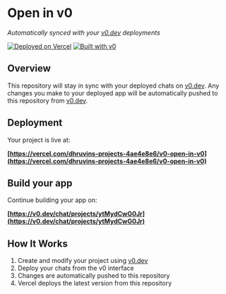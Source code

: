 # Open in v0

*Automatically synced with your [v0.dev](https://v0.dev) deployments*

[![Deployed on Vercel](https://img.shields.io/badge/Deployed%20on-Vercel-black?style=for-the-badge&logo=vercel)](https://vercel.com/dhruvins-projects-4ae4e8e6/v0-open-in-v0)
[![Built with v0](https://img.shields.io/badge/Built%20with-v0.dev-black?style=for-the-badge)](https://v0.dev/chat/projects/ytMydCwG0Jr)

## Overview

This repository will stay in sync with your deployed chats on [v0.dev](https://v0.dev).
Any changes you make to your deployed app will be automatically pushed to this repository from [v0.dev](https://v0.dev).

## Deployment

Your project is live at:

**[https://vercel.com/dhruvins-projects-4ae4e8e6/v0-open-in-v0](https://vercel.com/dhruvins-projects-4ae4e8e6/v0-open-in-v0)**

## Build your app

Continue building your app on:

**[https://v0.dev/chat/projects/ytMydCwG0Jr](https://v0.dev/chat/projects/ytMydCwG0Jr)**

## How It Works

1. Create and modify your project using [v0.dev](https://v0.dev)
2. Deploy your chats from the v0 interface
3. Changes are automatically pushed to this repository
4. Vercel deploys the latest version from this repository